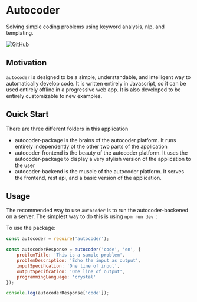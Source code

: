 # Autocoder

Solving simple coding problems using keyword analysis, nlp, and templating.

[![GitHub](https://img.shields.io/github/license/reduced-reptile/autocoder)](https://tldrlegal.com/license/gnu-general-public-license-v3-(gpl-3))

## Motivation

`autocoder` is designed to be a simple, understandable, and intelligent way to automatically develop code.
It is written entirely in Javascript, so it can be used entirely offline in a progressive web app.
It is also developed to be entirely customizable to new examples.

## Quick Start

There are three different folders in this application

* autocoder-package is the brains of the autocoder platform. It runs entirely independently of the other two parts of the application
* autocoder-frontend is the beauty of the autocoder platform. It uses the autocoder-package to display a very stylish version of the application to the user
* autocoder-backend is the muscle of the autocoder platform. It serves the frontend, rest api, and a basic version of the application.

## Usage

The recommended way to use `autocoder` is to run the autocoder-backened on a server. The
simplest way to do this is using `npm run dev `:

To use the package:

``` js
const autocoder = require('autocoder');

const autocoderResponse = autocoder('code', 'en', {
    problemTitle: 'This is a sample problem',
    problemDescription: 'Echo the input as output',
    inputSpeciﬁcation: 'One line of input',
    outputSpeciﬁcation: 'One line of output',
    programmingLanguage: 'crystal'
});

console.log(autocoderResponse['code']);
```